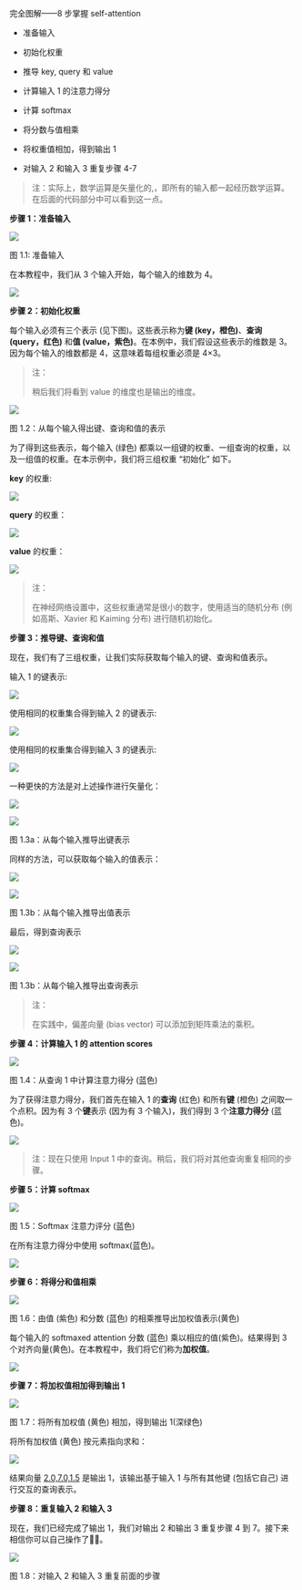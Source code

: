 完全图解——8 步掌握 self-attention

*   准备输入
    
*   初始化权重
    
*   推导 key, query 和 value
    
*   计算输入 1 的注意力得分
    
*   计算 softmax
    
*   将分数与值相乘
    
*   将权重值相加，得到输出 1
    
*   对输入 2 和输入 3 重复步骤 4-7
    

> 注：实际上，数学运算是矢量化的,，即所有的输入都一起经历数学运算。在后面的代码部分中可以看到这一点。

**步骤 1：准备输入**

![](https://mmbiz.qpic.cn/mmbiz_png/UicQ7HgWiaUb25aK6bdwziaLcxLWgQXoreOQicZClJhuJ5AVCUIjBpDK60ZYWO9ylicvj9ZFiclzEl9vicnkSXVUHReCg/640?wx_fmt=png)

图 1.1: 准备输入

在本教程中，我们从 3 个输入开始，每个输入的维数为 4。

![](https://mmbiz.qpic.cn/mmbiz_png/UicQ7HgWiaUb25aK6bdwziaLcxLWgQXoreOdOgaWXsVia1Bp223LjovwOXaZZRWVQChSRbB7pjicBIz3fc4H1F7MNibw/640?wx_fmt=png)

**步骤 2：初始化权重**

每个输入必须有三个表示 (见下图)。这些表示称为**键 (key，橙色)**、**查询 (query，红色)** 和**值 (value，紫色)**。在本例中，我们假设这些表示的维数是 3。因为每个输入的维数都是 4，这意味着每组权重必须是 4×3。

> 注：
> 
> 稍后我们将看到 value 的维度也是输出的维度。

![](https://mmbiz.qpic.cn/mmbiz_gif/UicQ7HgWiaUb25aK6bdwziaLcxLWgQXoreOQJv4gzSDiajGlq4KAW4tSatyNkjLgiaHaiaSLJgCwJfr8ANrNRia8edjfA/640?wx_fmt=gif)

图 1.2：从每个输入得出键、查询和值的表示

为了得到这些表示，每个输入 (绿色) 都乘以一组键的权重、一组查询的权重，以及一组值的权重。在本示例中，我们将三组权重 “初始化” 如下。

**key** 的权重:

![](https://mmbiz.qpic.cn/mmbiz_png/UicQ7HgWiaUb25aK6bdwziaLcxLWgQXoreOlxDFr3SpuUIic5NqPmyN9ybKJEKbxiciaCcSwRg4qZjmmpyRI9ibx6ERibA/640?wx_fmt=png)

**query** 的权重：

![](https://mmbiz.qpic.cn/mmbiz_png/UicQ7HgWiaUb25aK6bdwziaLcxLWgQXoreOuNgO0BwEyicxoZiaibeTwp0sO8jsmnx1m0efwAHkzbjvVZibsQConDBUVA/640?wx_fmt=png)

**value** 的权重：

![](https://mmbiz.qpic.cn/mmbiz_png/UicQ7HgWiaUb25aK6bdwziaLcxLWgQXoreOdbmVnxIrH2SCicELdDNxPDucDYHLxpq4PhmgtZZP2y3D29LArub6T9g/640?wx_fmt=png)

> 注：
> 
> 在神经网络设置中，这些权重通常是很小的数字，使用适当的随机分布 (例如高斯、Xavier 和 Kaiming 分布) 进行随机初始化。

**步骤 3：推导键、查询和值**

现在，我们有了三组权重，让我们实际获取每个输入的键、查询和值表示。

输入 1 的键表示:

![](https://mmbiz.qpic.cn/mmbiz_png/UicQ7HgWiaUb25aK6bdwziaLcxLWgQXoreOF2Lrx1lnZib0wjIicP0ib3eic2L1UnCiby90IG8j4M73zLtrCSLBy69h0bQ/640?wx_fmt=png)

使用相同的权重集合得到输入 2 的键表示:

![](https://mmbiz.qpic.cn/mmbiz_png/UicQ7HgWiaUb25aK6bdwziaLcxLWgQXoreO8woaT0sjLcicia6HibF3bUzbWOKhxBqYTteibSQiaTtPibXIs4z0V8wJ8NGw/640?wx_fmt=png)

使用相同的权重集合得到输入 3 的键表示:

![](https://mmbiz.qpic.cn/mmbiz_png/UicQ7HgWiaUb25aK6bdwziaLcxLWgQXoreO6oNztyA7IicU6KWd1RbTwXHF8k7x6T2Je1UGrwLWFSPCfCzMFzciao3Q/640?wx_fmt=png)

一种更快的方法是对上述操作进行矢量化：

![](https://mmbiz.qpic.cn/mmbiz_png/UicQ7HgWiaUb25aK6bdwziaLcxLWgQXoreOJEicibRaGcX8W5aauEiavoKlnhfv0Tiatw650FQbhp7we6kIOdrysXp7ibg/640?wx_fmt=png)

![](https://mmbiz.qpic.cn/mmbiz_gif/UicQ7HgWiaUb25aK6bdwziaLcxLWgQXoreOS7ianhBUubnTDyS25ToRoH0xMWMbjOaqnReWLsPwGxNPcuo2MTVj0dw/640?wx_fmt=gif)

图 1.3a：从每个输入推导出键表示

同样的方法，可以获取每个输入的值表示：

![](https://mmbiz.qpic.cn/mmbiz_png/UicQ7HgWiaUb25aK6bdwziaLcxLWgQXoreOOsMEnZG70eOSgRUQTq542vkKKPMcO1u39L1CPcjDiaD8iakHV99ecjEg/640?wx_fmt=png)

![](https://mmbiz.qpic.cn/mmbiz_gif/UicQ7HgWiaUb25aK6bdwziaLcxLWgQXoreOibDYk76mbtTxJnQGQClwohE3r9IJFiaVHSab2AYL7FDkz0U1hxXY7bWA/640?wx_fmt=gif)

图 1.3b：从每个输入推导出值表示

最后，得到查询表示

![](https://mmbiz.qpic.cn/mmbiz_png/UicQ7HgWiaUb25aK6bdwziaLcxLWgQXoreO7tlj29GNMukWZPbh1yIS2MEnqhEsp3Of0Ls16AiaFtMEc2BX8EIcPow/640?wx_fmt=png)

![](https://mmbiz.qpic.cn/mmbiz_gif/UicQ7HgWiaUb25aK6bdwziaLcxLWgQXoreO6Uzian7wqHicJIK32uWS1L0vt2d5PaHC8jFXvSG8Lq4jvYntIDf2ebZQ/640?wx_fmt=gif)

图 1.3b：从每个输入推导出查询表示

> 注：
> 
> 在实践中，偏差向量 (bias vector) 可以添加到矩阵乘法的乘积。

**步骤 4：计算输入 1 的 attention scores**

![](https://mmbiz.qpic.cn/mmbiz_gif/UicQ7HgWiaUb25aK6bdwziaLcxLWgQXoreOibKCiaxvNpkD7ia1SKrmMcNW6IrkZpib14h14XT9Smb1KJdCbj2CEjUS4w/640?wx_fmt=gif)

图 1.4：从查询 1 中计算注意力得分 (蓝色)

为了获得注意力得分，我们首先在输入 1 的**查询** (红色) 和所有**键** (橙色) 之间取一个点积。因为有 3 个**键**表示 (因为有 3 个输入)，我们得到 3 个**注意力得分** (蓝色)。

![](https://mmbiz.qpic.cn/mmbiz_png/UicQ7HgWiaUb25aK6bdwziaLcxLWgQXoreOT5tfNkseTaNomSSXAGdGZ5xO6HkD3LbUDcibbVp7rTFOX8FUVu5J0LQ/640?wx_fmt=png)

> 注：现在只使用 Input 1 中的查询。稍后，我们将对其他查询重复相同的步骤。

**步骤 5：计算 softmax**  

![](https://mmbiz.qpic.cn/mmbiz_gif/UicQ7HgWiaUb25aK6bdwziaLcxLWgQXoreONMRIiaqibgnjj3Oibu0nTmlZBtMePQRf5bU7ibpcTBddyeMIE6BYpibPDicA/640?wx_fmt=gif)

图 1.5：Softmax 注意力评分 (蓝色)

在所有注意力得分中使用 softmax(蓝色)。

![](https://mmbiz.qpic.cn/mmbiz_png/UicQ7HgWiaUb25aK6bdwziaLcxLWgQXoreOftksofiaZk9qXewG8yWgJ9KSlunDboAR29NEdFU8d7F9TPebyS9n5Mg/640?wx_fmt=png)

**步骤 6：将得分和值相乘**

![](https://mmbiz.qpic.cn/mmbiz_gif/UicQ7HgWiaUb25aK6bdwziaLcxLWgQXoreOQu5EK4SGhENiayrMOBwjWw6ceshT6iaz1elhmYRicupG3ClNFOFGxv2fg/640?wx_fmt=gif)

图 1.6：由值 (紫色) 和分数 (蓝色) 的相乘推导出加权值表示(黄色)

每个输入的 softmaxed attention 分数 (蓝色) 乘以相应的值(紫色)。结果得到 3 个对齐向量(黄色)。在本教程中，我们将它们称为**加权值**。

![](https://mmbiz.qpic.cn/mmbiz_png/UicQ7HgWiaUb25aK6bdwziaLcxLWgQXoreOXnlVqpExicgXGxtibEictO6Mws7GH7Q8mWsZ1MJNcoibzMJsh3zAB5vBZQ/640?wx_fmt=png)

**步骤 7：将加权值相加得到输出 1**

![](https://mmbiz.qpic.cn/mmbiz_gif/UicQ7HgWiaUb25aK6bdwziaLcxLWgQXoreObqqvCsFCIyRnGSU9M5TRSMZDpM4LFh2nYkEc5v4N7RdL2zOtC6sgJg/640?wx_fmt=gif)

图 1.7：将所有加权值 (黄色) 相加，得到输出 1(深绿色)  

将所有加权值 (黄色) 按元素指向求和：

![](https://mmbiz.qpic.cn/mmbiz_png/UicQ7HgWiaUb25aK6bdwziaLcxLWgQXoreOuvtJYwdkECBFu3RsJIic0BJliaHwbcWyugs42pAia1V1KSuCGCsPOJ8nA/640?wx_fmt=png)

结果向量 [2.0,7.0,1.5](深绿色) 是输出 1，该输出基于输入 1 与所有其他键 (包括它自己) 进行交互的查询表示。

**步骤 8：重复输入 2 和输入 3**

现在，我们已经完成了输出 1，我们对输出 2 和输出 3 重复步骤 4 到 7。接下来相信你可以自己操作了👍🏼。

![](https://mmbiz.qpic.cn/mmbiz_gif/UicQ7HgWiaUb25aK6bdwziaLcxLWgQXoreOnMlkEGZ3AUO7Rb0Ag7sguuEe1uddF5DJZAnJtuVBGZnurMzia3SbuGw/640?wx_fmt=gif)

图 1.8：对输入 2 和输入 3 重复前面的步骤

